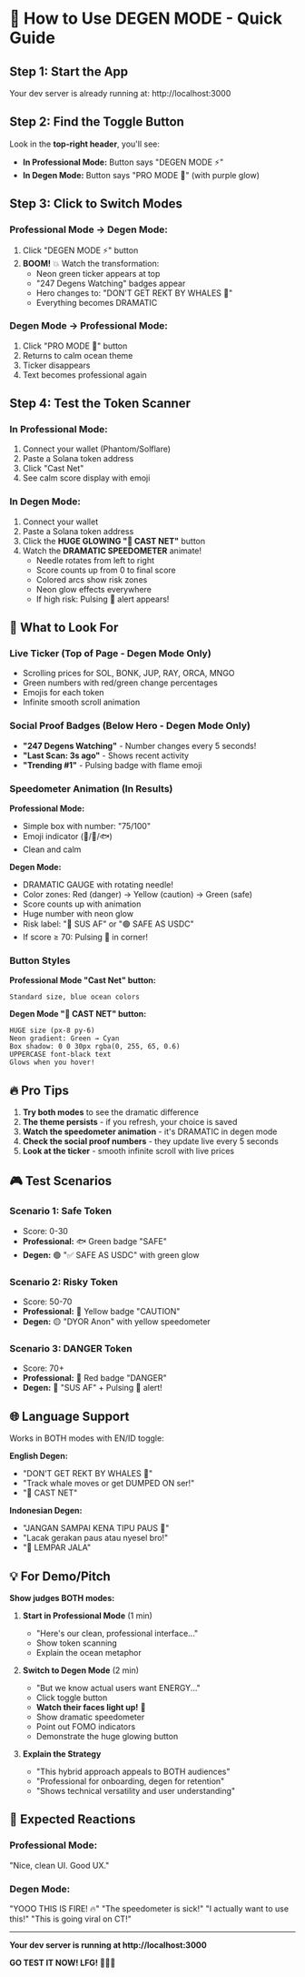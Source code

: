 # 🚀 How to Use DEGEN MODE - Quick Guide

## Step 1: Start the App

Your dev server is already running at: http://localhost:3000

## Step 2: Find the Toggle Button

Look in the **top-right header**, you'll see:
- **In Professional Mode:** Button says "DEGEN MODE ⚡"
- **In Degen Mode:** Button says "PRO MODE 💼" (with purple glow)

## Step 3: Click to Switch Modes

### Professional Mode → Degen Mode:
1. Click "DEGEN MODE ⚡" button
2. **BOOM!** 💥 Watch the transformation:
   - Neon green ticker appears at top
   - "247 Degens Watching" badges appear
   - Hero changes to: "DON'T GET REKT BY WHALES 🐋"
   - Everything becomes DRAMATIC

### Degen Mode → Professional Mode:
1. Click "PRO MODE 💼" button
2. Returns to calm ocean theme
3. Ticker disappears
4. Text becomes professional again

## Step 4: Test the Token Scanner

### In Professional Mode:
1. Connect your wallet (Phantom/Solflare)
2. Paste a Solana token address
3. Click "Cast Net"
4. See calm score display with emoji

### In Degen Mode:
1. Connect your wallet
2. Paste a Solana token address
3. Click the **HUGE GLOWING "🎣 CAST NET"** button
4. Watch the **DRAMATIC SPEEDOMETER** animate!
   - Needle rotates from left to right
   - Score counts up from 0 to final score
   - Colored arcs show risk zones
   - Neon glow effects everywhere
   - If high risk: Pulsing 🚨 alert appears!

## 🎯 What to Look For

### Live Ticker (Top of Page - Degen Mode Only)
- Scrolling prices for SOL, BONK, JUP, RAY, ORCA, MNGO
- Green numbers with red/green change percentages
- Emojis for each token
- Infinite smooth scroll animation

### Social Proof Badges (Below Hero - Degen Mode Only)
- **"247 Degens Watching"** - Number changes every 5 seconds!
- **"Last Scan: 3s ago"** - Shows recent activity
- **"Trending #1"** - Pulsing badge with flame emoji

### Speedometer Animation (In Results)
**Professional Mode:**
- Simple box with number: "75/100"
- Emoji indicator (🐋/🐬/🐟)
- Clean and calm

**Degen Mode:**
- DRAMATIC GAUGE with rotating needle!
- Color zones: Red (danger) → Yellow (caution) → Green (safe)
- Score counts up with animation
- Huge number with neon glow
- Risk label: "🔴 SUS AF" or "🟢 SAFE AS USDC"
- If score ≥ 70: Pulsing 🚨 in corner!

### Button Styles

**Professional Mode "Cast Net" button:**
```
Standard size, blue ocean colors
```

**Degen Mode "🎣 CAST NET" button:**
```
HUGE size (px-8 py-6)
Neon gradient: Green → Cyan
Box shadow: 0 0 30px rgba(0, 255, 65, 0.6)
UPPERCASE font-black text
Glows when you hover!
```

## 🔥 Pro Tips

1. **Try both modes** to see the dramatic difference
2. **The theme persists** - if you refresh, your choice is saved
3. **Watch the speedometer animation** - it's DRAMATIC in degen mode
4. **Check the social proof numbers** - they update live every 5 seconds
5. **Look at the ticker** - smooth infinite scroll with live prices

## 🎮 Test Scenarios

### Scenario 1: Safe Token
- Score: 0-30
- **Professional:** 🐟 Green badge "SAFE"
- **Degen:** 🟢 "✅ SAFE AS USDC" with green glow

### Scenario 2: Risky Token
- Score: 50-70
- **Professional:** 🐬 Yellow badge "CAUTION"
- **Degen:** 🟡 "DYOR Anon" with yellow speedometer

### Scenario 3: DANGER Token
- Score: 70+
- **Professional:** 🐋 Red badge "DANGER"
- **Degen:** 🔴 "SUS AF" + Pulsing 🚨 alert!

## 🌐 Language Support

Works in BOTH modes with EN/ID toggle:

**English Degen:**
- "DON'T GET REKT BY WHALES 🐋"
- "Track whale moves or get DUMPED ON ser!"
- "🎣 CAST NET"

**Indonesian Degen:**
- "JANGAN SAMPAI KENA TIPU PAUS 🐋"
- "Lacak gerakan paus atau nyesel bro!"
- "🎣 LEMPAR JALA"

## 💡 For Demo/Pitch

**Show judges BOTH modes:**

1. **Start in Professional Mode** (1 min)
   - "Here's our clean, professional interface..."
   - Show token scanning
   - Explain the ocean metaphor

2. **Switch to Degen Mode** (2 min)
   - "But we know actual users want ENERGY..."
   - Click toggle button
   - **Watch their faces light up!** 🤩
   - Show dramatic speedometer
   - Point out FOMO indicators
   - Demonstrate the huge glowing button

3. **Explain the Strategy**
   - "This hybrid approach appeals to BOTH audiences"
   - "Professional for onboarding, degen for retention"
   - "Shows technical versatility and user understanding"

## 🎊 Expected Reactions

### Professional Mode:
"Nice, clean UI. Good UX."

### Degen Mode:
"YOOO THIS IS FIRE! 🔥"
"The speedometer is sick!"
"I actually want to use this!"
"This is going viral on CT!"

---

**Your dev server is running at http://localhost:3000**

**GO TEST IT NOW! LFG! 🚀💎🙌**
